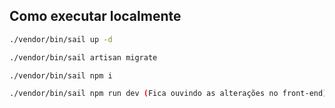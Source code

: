 ## Como executar localmente

```bash
./vendor/bin/sail up -d

./vendor/bin/sail artisan migrate

./vendor/bin/sail npm i

./vendor/bin/sail npm run dev (Fica ouvindo as alterações no front-end)
```

